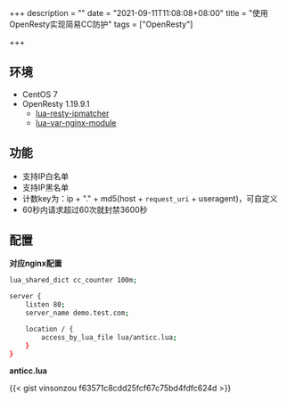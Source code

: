 +++
description = ""
date = "2021-09-11T11:08:08+08:00"
title = "使用OpenResty实现简易CC防护"
tags = ["OpenResty"]

+++

## 环境

- CentOS 7
- OpenResty 1.19.9.1
    - [lua-resty-ipmatcher](https://github.com/api7/lua-resty-ipmatcher)
    - [lua-var-nginx-module](https://github.com/api7/lua-var-nginx-module)

## 功能

- 支持IP白名单
- 支持IP黑名单
- 计数key为：ip + "." + md5(host + `request_uri` + useragent)，可自定义
- 60秒内请求超过60次就封禁3600秒

## 配置

**对应nginx配置**

```sh
lua_shared_dict cc_counter 100m;

server {
    listen 80;
    server_name demo.test.com;

    location / {
        access_by_lua_file lua/anticc.lua;
    }
}
```

**anticc.lua**

{{< gist vinsonzou f63571c8cdd25fcf67c75bd4fdfc624d >}}
